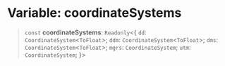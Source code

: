 # Variable: coordinateSystems

> `const` **coordinateSystems**: `Readonly`\<\{ `dd`: `CoordinateSystem`\<`ToFloat`\>; `ddm`: `CoordinateSystem`\<`ToFloat`\>; `dms`: `CoordinateSystem`\<`ToFloat`\>; `mgrs`: `CoordinateSystem`; `utm`: `CoordinateSystem`; \}\>
